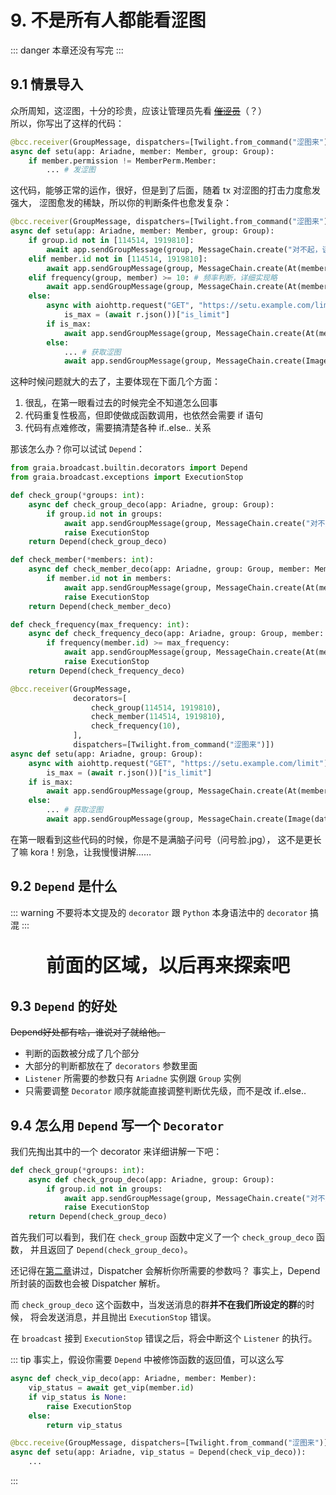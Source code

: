 # 9. 不是所有人都能看涩图

::: danger
本章还没有写完
:::

## 9.1 情景导入

众所周知，这涩图，十分的珍贵，应该让管理员先看 ~~[催涩员](https://zh.moegirl.org.cn/%E5%82%AC%E9%80%9D%E5%91%98)~~（？）  
所以，你写出了这样的代码：

``` python
@bcc.receiver(GroupMessage, dispatchers=[Twilight.from_command("涩图来")])
async def setu(app: Ariadne, member: Member, group: Group):
    if member.permission != MemberPerm.Member:
        ... # 发涩图
```

这代码，能够正常的运作，很好，但是到了后面，随着 tx 对涩图的打击力度愈发强大，
涩图愈发的稀缺，所以你的判断条件也愈发复杂：

``` python
@bcc.receiver(GroupMessage, dispatchers=[Twilight.from_command("涩图来")])
async def setu(app: Ariadne, member: Member, group: Group):
    if group.id not in [114514, 1919810]:
        await app.sendGroupMessage(group, MessageChain.create("对不起，该群并不能发涩图"))
    elif member.id not in [114514, 1919810]:
        await app.sendGroupMessage(group, MessageChain.create(At(member.id), "对不起，您的权限并不够"))
    elif frequency(group, member) >= 10: # 频率判断，详细实现略
        await app.sendGroupMessage(group, MessageChain.create(At(member.id), "你太快了，能不能持久点"))
    else:
        async with aiohttp.request("GET", "https://setu.example.com/limit") as r:
            is_max = (await r.json())["is_limit"]
        if is_max:
            await app.sendGroupMessage(group, MessageChain.create(At(member.id), "对不起，今天的涩图已经达到上限了哦"))
        else:
            ... # 获取涩图
            await app.sendGroupMessage(group, MessageChain.create(Image(data_bytes=setu)))
```

这种时候问题就大的去了，主要体现在下面几个方面：

1. 很乱，在第一眼看过去的时候完全不知道怎么回事
2. 代码重复性极高，但即使做成函数调用，也依然会需要 if 语句
3. 代码有点难修改，需要搞清楚各种 if..else.. 关系

那该怎么办？你可以试试 `Depend`：

``` python
from graia.broadcast.builtin.decorators import Depend
from graia.broadcast.exceptions import ExecutionStop

def check_group(*groups: int):
    async def check_group_deco(app: Ariadne, group: Group):
        if group.id not in groups:
            await app.sendGroupMessage(group, MessageChain.create("对不起，该群并不能发涩图"))
            raise ExecutionStop
    return Depend(check_group_deco)

def check_member(*members: int):
    async def check_member_deco(app: Ariadne, group: Group, member: Member):
        if member.id not in members:
            await app.sendGroupMessage(group, MessageChain.create(At(member.id), "对不起，您的权限并不够"))
            raise ExecutionStop
    return Depend(check_member_deco)

def check_frequency(max_frequency: int):
    async def check_frequency_deco(app: Ariadne, group: Group, member: Member):
        if frequency(member.id) >= max_frequency:
            await app.sendGroupMessage(group, MessageChain.create(At(member.id), "你太快了，能不能持久点"))
            raise ExecutionStop
    return Depend(check_frequency_deco)

@bcc.receiver(GroupMessage,
              decorators=[
                  check_group(114514, 1919810),
                  check_member(114514, 1919810),
                  check_frequency(10),
              ],
              dispatchers=[Twilight.from_command("涩图来")])
async def setu(app: Ariadne, group: Group):
    async with aiohttp.request("GET", "https://setu.example.com/limit") as r:
        is_max = (await r.json())["is_limit"]
    if is_max:
        await app.sendGroupMessage(group, MessageChain.create(At(member.id), "对不起，今天的涩图已经达到上限了哦"))
    else:
        ... # 获取涩图
        await app.sendGroupMessage(group, MessageChain.create(Image(data_bytes=setu)))
```

在第一眼看到这些代码的时候，你是不是满脑子问号（问号脸.jpg），
这不是更长了嘛 kora！别急，让我慢慢讲解……

## 9.2 `Depend` 是什么

::: warning
不要将本文提及的 `decorator` 跟 `Python` 本身语法中的 `decorator` 搞混
:::

<p align="center" style="font-size: 30px"><strong>前面的区域，以后再来探索吧</strong></p>

<Loading></Loading>

## 9.3 `Depend` 的好处

~~Depend好处都有啥，谁说对了就给他。~~

- 判断的函数被分成了几个部分
- 大部分的判断都放在了 `decorators` 参数里面
- `Listener` 所需要的参数只有 `Ariadne` 实例跟 `Group` 实例
- 只需要调整 `Decorator` 顺序就能直接调整判断优先级，而不是改 if..else..

## 9.4 怎么用 `Depend` 写一个 `Decorator`

我们先掏出其中的一个 decorator 来详细讲解一下吧：

``` python
def check_group(*groups: int):
    async def check_group_deco(app: Ariadne, group: Group):
        if group.id not in groups:
            await app.sendGroupMessage(group, MessageChain.create("对不起，该群并不能发涩图"))
            raise ExecutionStop
    return Depend(check_group_deco)
```

首先我们可以看到，我们在 `check_group` 函数中定义了一个 `check_group_deco` 函数，
并且返回了 `Depend(check_group_deco)`。

还记得在[第二章](./2_other_event.md#关于-dispatcher)讲过，Dispatcher 会解析你所需要的参数吗？
事实上，Depend 所封装的函数也会被 Dispatcher 解析。

而 `check_group_deco` 这个函数中，当发送消息的群**并不在我们所设定的群**的时候，
将会发送消息，并且抛出 `ExecutionStop` 错误。

在 `broadcast` 接到 `ExecutionStop` 错误之后，将会中断这个 `Listener` 的执行。

::: tip
事实上，假设你需要 `Depend` 中被修饰函数的返回值，可以这么写

``` python
async def check_vip_deco(app: Ariadne, member: Member):
    vip_status = await get_vip(member.id)
    if vip_status is None:
        raise ExecutionStop
    else:
        return vip_status

@bcc.receive(GroupMessage, dispatchers=[Twilight.from_command("涩图来")])
async def setu(app: Ariadne, vip_status = Depend(check_vip_deco)):
    ...
```

:::
